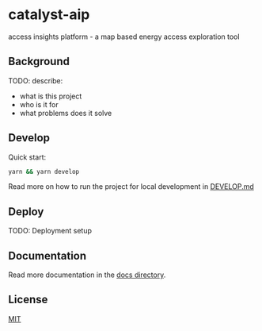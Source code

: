 # catalyst-aip

access insights platform - a map based energy access exploration tool

## Background

TODO: describe:

- what is this project
- who is it for
- what problems does it solve

## Develop

Quick start:

```sh
yarn && yarn develop
```

Read more on how to run the project for local development in [DEVELOP.md](docs/DEVELOP.md)

## Deploy

TODO: Deployment setup

## Documentation

Read more documentation in the [docs directory](docs/).

## License

[MIT](LICENSE.md)
